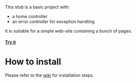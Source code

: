 This stub is a basic project with:

- a home controller
- an error controller for exception handling


It is suitable for a simple web-site containing a bunch of pages.

#### [Try it](http://demo.mien.ch/xfm/basic-project/)


How to install
==============

Please refer to the [wiki](https://github.com/damiencorpataux/xfm-project-skeleton/wiki) for installation steps.

